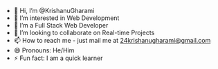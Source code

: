 - 👋 Hi, I’m @KrishanuGharami
- 👀 I’m interested in Web Development
- 🌱 I’m a Full Stack Web Developer
- 💞️ I’m looking to collaborate on Real-time Projects
- 📫 How to reach me - just mail me at 24krishanugharami@gmail.com
- 😄 Pronouns: He/Him
- ⚡ Fun fact: I am a quick learner

<!---
KrishanuGharami/KrishanuGharami is a ✨ special ✨ repository because its `README.md` (this file) appears on your GitHub profile.
You can click the Preview link to take a look at your changes.
--->
